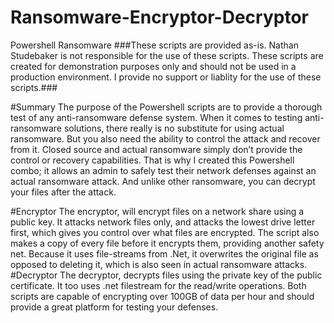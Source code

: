 # Ransomware-Encryptor-Decryptor
Powershell Ransomware
###These scripts are provided as-is. Nathan Studebaker is not responsible for the use of these scripts. These scripts are created for demonstration purposes only and should not be used in a production environment. I provide no support or liablity for the use of these scripts.###

#Summary
The purpose of the Powershell scripts are to provide a thorough test of any anti-ransomware defense system. When it comes to testing anti-ransomware solutions, there really is no substitute for using actual ransomware. But you also need the ability to control the attack and recover from it. Closed source and actual ransomware simply don’t provide the control or recovery capabilities. That is why I created this Powershell combo; it allows an admin to safely test their network defenses against an actual ransomware attack. And unlike other ransomware, you can decrypt your files after the attack. 

#Encryptor
The encryptor, will encrypt files on a network share using a public key. It attacks network files only, and attacks the lowest drive letter first, which gives you control over what files are encrypted. The script also makes a copy of every file before it encrypts them, providing another safety net. Because it uses file-streams from .Net, it overwrites the original file as opposed to deleting it, which is also seen in actual ransomware attacks.
#Decryptor
The decryptor, decrypts files using the private key of the public certificate. It too uses .net filestream for the read/write operations.
Both scripts are capable of encrypting over 100GB of data per hour and should provide a great platform for testing your defenses.

